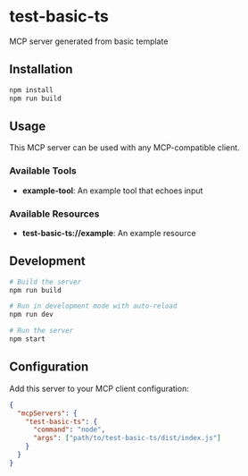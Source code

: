 # test-basic-ts

MCP server generated from basic template

## Installation

```bash
npm install
npm run build
```

## Usage

This MCP server can be used with any MCP-compatible client.

### Available Tools

- **example-tool**: An example tool that echoes input

### Available Resources

- **test-basic-ts://example**: An example resource

## Development

```bash
# Build the server
npm run build

# Run in development mode with auto-reload
npm run dev

# Run the server
npm start
```

## Configuration

Add this server to your MCP client configuration:

```json
{
  "mcpServers": {
    "test-basic-ts": {
      "command": "node",
      "args": ["path/to/test-basic-ts/dist/index.js"]
    }
  }
}
```
